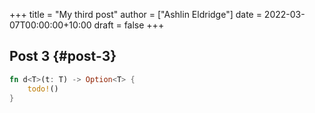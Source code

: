 +++
title = "My third post"
author = ["Ashlin Eldridge"]
date = 2022-03-07T00:00:00+10:00
draft = false
+++

## Post 3 {#post-3}

```rust
fn d<T>(t: T) -> Option<T> {
    todo!()
}
```